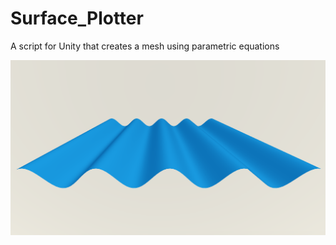# Surface_Plotter
A script for Unity that creates a mesh using parametric equations

![Alt Text](https://github.com/NtkSharp/Surface_Plotter/blob/master/Pics/SurfaceExample.png)
